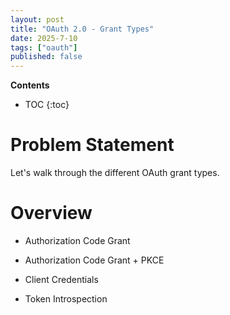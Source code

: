 ```yaml
---
layout: post
title: "OAuth 2.0 - Grant Types"
date: 2025-7-10
tags: ["oauth"]
published: false
---
```


**Contents**
* TOC
{:toc}

# Problem Statement

Let's walk through the different OAuth grant types.

# Overview
* Authorization Code Grant
* Authorization Code Grant + PKCE
* Client Credentials

* Token Introspection

